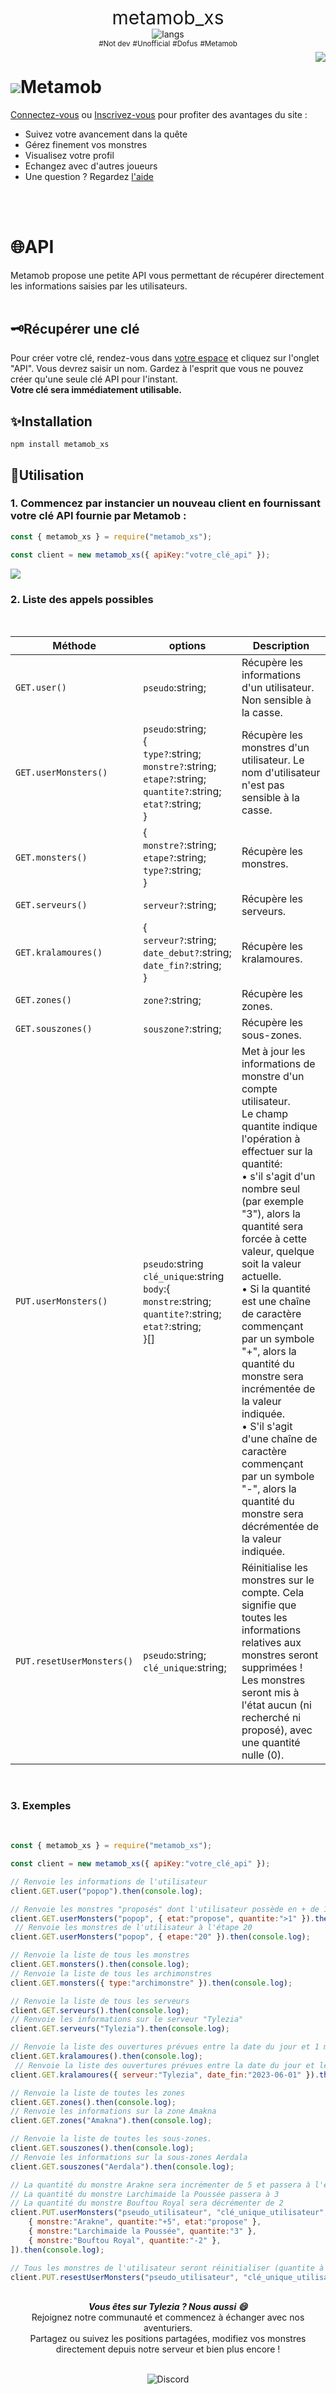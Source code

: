<div align=center>
<span style="font-size:30px;">metamob_xs</span><br>
<img alt="langs" src="https://github-readme-stats.vercel.app/api/top-langs/?username=Ix-xs&exclude_repo=ytb_xs,Oaky,twitch_xs&langs_count=5&custom_title=Languages&title_color=2986cc&text_color=2986cc&icon_color=2986cc&show_icons=true&theme=tokyonight&hide_border=true&border_radius=10">
<br>
<sup>#Not dev</sup> <sup>#Unofficial</sup> <sup>#Dofus</sup> <sup>#Metamob</sup>
<br>
</div>

<img align=right src="https://metamob.fr/img/otomai.png">
<h1><img src="https://metamob.fr/img/logo.png">Metamob</h1>
<a href="https://metamob.fr/connexion">Connectez-vous</a> ou <a href="https://metamob.fr/inscription">Inscrivez-vous</a> pour profiter des avantages du site :
    <ul>
        <li>Suivez votre avancement dans la quête</li>
        <li>Gérez finement vos monstres</li>
        <li>Visualisez votre profil</li>
        <li>Echangez avec d'autres joueurs</li>
        <li>Une question ? Regardez <a href="https://metamob.fr/aide">l'aide</a></li>
      </ul>
<br>
<br>
<h1>🌐API</h1>
Metamob propose une petite API vous permettant de récupérer directement les informations saisies par les utilisateurs.
<br>
<br>
<h2>🗝️Récupérer une clé</h2>
Pour créer votre clé, rendez-vous dans <a href="https://metamob.fr/utilisateur/mon_profil">votre espace</a> et cliquez sur l'onglet "API".
Vous devrez saisir un nom. Gardez à l'esprit que vous ne pouvez créer qu'une seule clé API pour l'instant.<br>
<b>Votre clé sera immédiatement utilisable.</b>
<br>
<h2>✨Installation</h2>

`npm install metamob_xs`
<br>
<h2>👀Utilisation</h2>
<h3>1. Commencez par instancier un nouveau client en fournissant votre clé API fournie par Metamob :</h3>

```js
const { metamob_xs } = require("metamob_xs");

const client = new metamob_xs({ apiKey:"votre_clé_api" });
```

<img src="https://user-images.githubusercontent.com/114710533/234149976-268042b8-9300-4fda-92f8-fa781541abad.png">

<br>
<h3>2. Liste des appels possibles</h3>
<br>

Méthode | options | Description |
| --- | --- | --- |
| `GET.user()` | `pseudo`:string; | Récupère les informations d'un utilisateur. Non sensible à la casse. |
| `GET.userMonsters()` | `pseudo`:string;<br>{<br>`type?`:string;<br>`monstre?`:string;<br>`etape?`:string;<br>`quantite?`:string;<br>`etat?`:string;<br>} | Récupère les monstres d'un utilisateur. Le nom d'utilisateur n'est pas sensible à la casse. |
| `GET.monsters()` | {<br>`monstre?`:string;<br>`etape?`:string;<br>`type?`:string;<br>} | Récupère les monstres. |
| `GET.serveurs()` | `serveur?`:string; | Récupère les serveurs. |
| `GET.kralamoures()` | {<br>`serveur?`:string;<br>`date_debut?`:string;<br>`date_fin?`:string;<br>} | Récupère les kralamoures. |
| `GET.zones()` | `zone?`:string; | Récupère les zones. |
| `GET.souszones()` | `souszone?`:string; | Récupère les sous-zones. |
| `PUT.userMonsters()` | `pseudo`:string<br>`clé_unique`:string<br>`body`:{<br>`monstre`:string;<br>`quantite?`:string;<br>`etat?`:string;<br>}[] | Met à jour les informations de monstre d'un compte utilisateur.<br>Le champ quantite indique l'opération à effectuer sur la quantité:<br>• s'il s'agit d'un nombre seul (par exemple "3"), alors la quantité sera forcée à cette valeur, quelque soit la valeur actuelle.<br>• Si la quantité est une chaîne de caractère commençant par un symbole "+", alors la quantité du monstre sera incrémentée de la valeur indiquée.<br>• S'il s'agit d'une chaîne de caractère commençant par un symbole "-", alors la quantité du monstre sera décrémentée de la valeur indiquée. |
| `PUT.resetUserMonsters()` | `pseudo`:string;<br>`clé_unique`:string; | Réinitialise les monstres sur le compte. Cela signifie que toutes les informations relatives aux monstres seront supprimées !<br>Les monstres seront mis à l'état aucun (ni recherché ni proposé), avec une quantité nulle (0). |

<br>
<h3>3. Exemples</h3>
<br>


```js
const { metamob_xs } = require("metamob_xs");

const client = new metamob_xs({ apiKey:"votre_clé_api" });

// Renvoie les informations de l'utilisateur
client.GET.user("popop").then(console.log);

// Renvoie les monstres "proposés" dont l'utilisateur possède en + de 1 exemplaire
client.GET.userMonsters("popop", { etat:"propose", quantite:">1" }).then(console.log);
 // Renvoie les monstres de l'utilisateur à l'étape 20
client.GET.userMonsters("popop", { etape:"20" }).then(console.log);

// Renvoie la liste de tous les monstres
client.GET.monsters().then(console.log);
// Renvoie la liste de tous les archimonstres
client.GET.monsters({ type:"archimonstre" }).then(console.log);

// Renvoie la liste de tous les serveurs
client.GET.serveurs().then(console.log);
// Renvoie les informations sur le serveur "Tylezia"
client.GET.serveurs("Tylezia").then(console.log);

// Renvoie la liste des ouvertures prévues entre la date du jour et 1 mois plus tard
client.GET.kralamoures().then(console.log);
 // Renvoie la liste des ouvertures prévues entre la date du jour et le 01 juin 2023 sur le serveur Tylezia
client.GET.kralamoures({ serveur:"Tylezia", date_fin:"2023-06-01" }).then(console.log);

// Renvoie la liste de toutes les zones
client.GET.zones().then(console.log); 
// Renvoie les informations sur la zone Amakna
client.GET.zones("Amakna").then(console.log);

// Renvoie la liste de toutes les sous-zones.
client.GET.souszones().then(console.log);
// Renvoie les informations sur la sous-zones Aerdala
client.GET.souszones("Aerdala").then(console.log);

// La quantité du monstre Arakne sera incrémenter de 5 et passera à l'état proposé
// La quantité du monstre Larchimaide la Poussée passera à 3
// La quantité du monstre Bouftou Royal sera décrémenter de 2
client.PUT.userMonsters("pseudo_utilisateur", "clé_unique_utilisateur", [
	{ monstre:"Arakne", quantite:"+5", etat:"propose" },
	{ monstre:"Larchimaide la Poussée", quantite:"3" },
	{ monstre:"Bouftou Royal", quantite:"-2" },
]).then(console.log);

// Tous les monstres de l'utilisateur seront réinitialiser (quantite à 0 et aucun état)
client.PUT.resestUserMonsters("pseudo_utilisateur", "clé_unique_utilisateur").then(console.log);
```

<br>
<div align=center>
<b><i>
Vous êtes sur Tylezia ? Nous aussi 😄</i></b><br>
Rejoignez notre communauté et commencez à échanger avec nos aventuriers.<br>
Partagez ou suivez les positions partagées, modifiez vos monstres directement depuis notre serveur et bien plus encore !
<br>
<br>

![Discord](https://img.shields.io/discord/932030929621368862?color=%234c1130&label=Oak-Island&logo=Discord&logoColor=%234c1130&style=plastic)
</div>